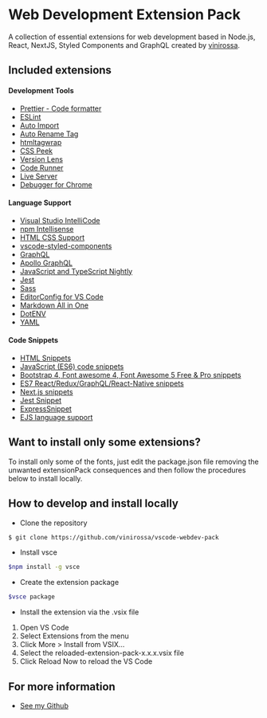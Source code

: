 # Web Development Extension Pack

<!-- [![Visual Studio Marketplace](https://img.shields.io/visual-studio-marketplace/v/vscode-webdev-pack?color=success&label=Visual%20Studio%20Marketplace)](https://marketplace.visualstudio.com/items?itemName=vscode-webdev-pack)  -->

A collection of essential extensions for web development based in Node.js, React, NextJS, Styled Components and GraphQL created by [vinirossa](https://github.com/vinirossa).

## Included extensions
#### Development Tools
- [Prettier - Code formatter](https://marketplace.visualstudio.com/items?itemName=esbenp.prettier-vscode)
- [ESLint](https://marketplace.visualstudio.com/items?itemName=dbaeumer.vscode-eslint)
- [Auto Import](https://marketplace.visualstudio.com/items?itemName=steoates.autoimport)
- [Auto Rename Tag](https://marketplace.visualstudio.com/items?itemName=formulahendry.auto-rename-tag)
- [htmltagwrap](https://marketplace.visualstudio.com/items?itemName=bradgashler.htmltagwrap)
- [CSS Peek](https://marketplace.visualstudio.com/items?itemName=pranaygp.vscode-css-peek)
- [Version Lens](https://marketplace.visualstudio.com/items?itemName=pflannery.vscode-versionlens)
- [Code Runner](https://marketplace.visualstudio.com/items?itemName=formulahendry.code-runner)
- [Live Server](https://marketplace.visualstudio.com/items?itemName=ritwickdey.liveserver)
- [Debugger for Chrome](https://marketplace.visualstudio.com/items?itemName=msjsdiag.debugger-for-chrome)
#### Language Support
- [Visual Studio IntelliCode](https://marketplace.visualstudio.com/items?itemName=visualstudioexptteam.vscodeintellicode)
- [npm Intellisense](https://marketplace.visualstudio.com/items?itemName=christian-kohler.npm-intellisense)
- [HTML CSS Support](https://marketplace.visualstudio.com/items?itemName=ecmel.vscode-html-css)
- [vscode-styled-components](https://marketplace.visualstudio.com/items?itemName=jpoissonnier.vscode-styled-components)
- [GraphQL](https://marketplace.visualstudio.com/items?itemName=graphql.vscode-graphql)
- [Apollo GraphQL](https://marketplace.visualstudio.com/items?itemName=apollographql.vscode-apollo)
- [JavaScript and TypeScript Nightly](https://marketplace.visualstudio.com/items?itemName=ms-vscode.vscode-typescript-next)
- [Jest](https://marketplace.visualstudio.com/items?itemName=orta.vscode-jest)
- [Sass](https://marketplace.visualstudio.com/items?itemName=syler.sass-indented)
- [EditorConfig for VS Code](https://marketplace.visualstudio.com/items?itemName=editorconfig.editorconfig)
- [Markdown All in One](https://marketplace.visualstudio.com/items?itemName=yzhang.markdown-all-in-one)
- [DotENV](https://marketplace.visualstudio.com/items?itemName=mikestead.dotenv)
- [YAML](https://marketplace.visualstudio.com/items?itemName=redhat.vscode-yaml)
#### Code Snippets
- [HTML Snippets](https://marketplace.visualstudio.com/items?itemName=abusaidm.html-snippets)
- [JavaScript (ES6) code snippets](https://marketplace.visualstudio.com/items?itemName=xabikos.javascriptsnippets)
- [Bootstrap 4, Font awesome 4, Font Awesome 5 Free & Pro snippets](https://marketplace.visualstudio.com/items?itemName=thekalinga.bootstrap4-vscode)
- [ES7 React/Redux/GraphQL/React-Native snippets](https://marketplace.visualstudio.com/items?itemName=dsznajder.es7-react-js-snippets)
- [Next.js snippets](https://marketplace.visualstudio.com/items?itemName=pulkitgangwar.nextjs-snippets)
- [Jest Snippet](https://marketplace.visualstudio.com/items?itemName=andys8.jest-snippets)
- [ExpressSnippet](https://marketplace.visualstudio.com/items?itemName=vladmrnv.expresssnippet)
- [EJS language support](https://marketplace.visualstudio.com/items?itemName=digitalbrainstem.javascript-ejs-support)

## Want to install only some extensions?
To install only some of the fonts, just edit the package.json file removing the unwanted extensionPack consequences and then follow the procedures below to install locally.

## How to develop and install locally
- Clone the repository
```bash
$ git clone https://github.com/vinirossa/vscode-webdev-pack
```
- Install vsce
```bash
$npm install -g vsce
```
- Create the extension package
```bash
$vsce package
```
- Install the extension via the .vsix file
1. Open VS Code
2. Select Extensions from the menu
3. Click More > Install from VSIX...
4. Select the reloaded-extension-pack-x.x.x.vsix file
5. Click Reload Now to reload the VS Code

## For more information

* [See my Github](https://github.com/vinirossa)
